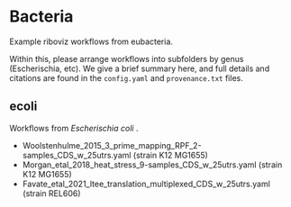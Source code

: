 # Bacteria

Example riboviz workflows from eubacteria.

Within this, please arrange workflows into subfolders by genus (Escherischia, etc). We give a brief summary here, and full details and citations are found in the `config.yaml` and `provenance.txt` files.

## ecoli

Workflows from _Escherischia coli_ .

* Woolstenhulme_2015_3_prime_mapping_RPF_2-samples_CDS_w_25utrs.yaml (strain K12 MG1655)
* Morgan_etal_2018_heat_stress_9-samples_CDS_w_25utrs.yaml (strain K12 MG1655)
* Favate_etal_2021_ltee_translation_multiplexed_CDS_w_25utrs.yaml (strain REL606)


